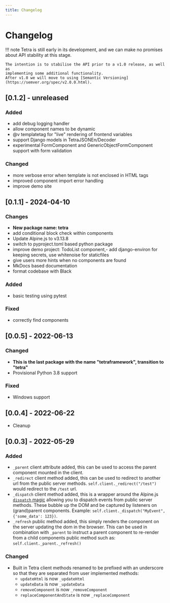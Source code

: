 ```yaml
---
title: Changelog
---
```


# Changelog

!!! note
    Tetra is still early in its development, and we can make no promises about
    API stability at this stage.

    The intention is to stabilise the API prior to a v1.0 release, as well as
    implementing some additional functionality.
    After v1.0 we will move to using [Semantic Versioning](https://semver.org/spec/v2.0.0.html).

## [0.1.2] - unreleased
### Added
- add debug logging handler
- allow component names to be dynamic
- @v templatetag for "live" rendering of frontend variables
- support Django models in TetraJSONEn/Decoder
- experimental FormComponent and GenericObjectFormComponent support with form validation

### Changed
- more verbose error when template is not enclosed in HTML tags
- improved component import error handling
- improve demo site

## [0.1.1] - 2024-04-10
### Changes
- **New package name: tetra**
- add conditional block check within components
- Update Alpine.js to v3.13.8
- switch to pyproject.toml based python package
- improve demo project: TodoList component,- add django-environ for keeping secrets, use whitenoise for staticfiles
- give users more hints when no components are found
- MkDocs based documentation
- format codebase with Black

### Added
- basic testing using pytest

### Fixed
- correctly find components

## [0.0.5] - 2022-06-13
### Changed
- **This is the last package with the name "tetraframework", transition to "tetra"**
- Provisional Python 3.8 support

### Fixed
- Windows support


## [0.0.4] - 2022-06-22
- Cleanup


## [0.0.3] - 2022-05-29
### Added
- `_parent` client attribute added, this can be used to access the parent component mounted in the client.
- `_redirect` client method added, this can be used to redirect to another url from the public server methods. `self.client._redirect("/test")` would redirect to the `/test` url.
- `_dispatch` client method added, this is a wrapper around the Alpine.js [`dispatch` magic](https://alpinejs.dev/magics/dispatch) allowing you to dispatch events from public server methods. These bubble up the DOM and be captured by listeners on (grand)parent components. Example: `self.client._dispatch("MyEvent", {'some_data': 123})`.
- `_refresh` public method added, this simply renders the component on the server updating the dom in the browser. This can be used in combination with `_parent` to instruct a parent component to re-render from a child components public method such as: `self.client._parent._refresh()`

### Changed
- Built in Tetra client methods renamed to be prefixed with an underscore so that they are separated from user implemented methods:
    - `updateHtml` is now `_updateHtml`
    - `updateData` is now `_updateData`
    - `removeComponent` is now `_removeComponent`
    - `replaceComponentAndState` is now `_replaceComponent`